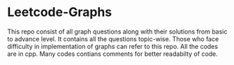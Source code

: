 # Leetcode-Graphs
This repo consist of all graph questions along with their solutions from basic to advance level. It contains all the questions topic-wise. Those who face difficulty in implementation of graphs can refer to this repo. All the codes are in cpp. Many codes contians comments for better readabilty of code.
